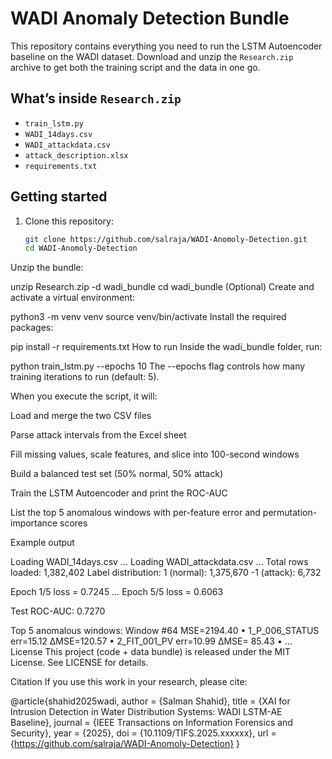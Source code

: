 # WADI Anomaly Detection Bundle

This repository contains everything you need to run the LSTM Autoencoder baseline on the WADI dataset. Download and unzip the `Research.zip` archive to get both the training script and the data in one go.

## What’s inside `Research.zip`

- `train_lstm.py`  
- `WADI_14days.csv`  
- `WADI_attackdata.csv`  
- `attack_description.xlsx`  
- `requirements.txt`  

## Getting started

1. Clone this repository:
   ```bash
   git clone https://github.com/salraja/WADI-Anomoly-Detection.git
   cd WADI-Anomoly-Detection
Unzip the bundle:


unzip Research.zip -d wadi_bundle
cd wadi_bundle
(Optional) Create and activate a virtual environment:

python3 -m venv venv
source venv/bin/activate
Install the required packages:

pip install -r requirements.txt
How to run
Inside the wadi_bundle folder, run:


python train_lstm.py --epochs 10
The --epochs flag controls how many training iterations to run (default: 5).

When you execute the script, it will:

Load and merge the two CSV files

Parse attack intervals from the Excel sheet

Fill missing values, scale features, and slice into 100-second windows

Build a balanced test set (50% normal, 50% attack)

Train the LSTM Autoencoder and print the ROC-AUC

List the top 5 anomalous windows with per-feature error and permutation-importance scores

Example output

Loading WADI_14days.csv …
Loading WADI_attackdata.csv …
Total rows loaded: 1,382,402
Label distribution:
  1 (normal): 1,375,670
 -1 (attack):   6,732

Epoch 1/5   loss = 0.7245
…
Epoch 5/5   loss = 0.6063

Test ROC-AUC: 0.7270

Top 5 anomalous windows:
Window #64  MSE=2194.40
  • 1_P_006_STATUS    err=15.12  ΔMSE=120.57
  • 2_FIT_001_PV      err=10.99   ΔMSE= 85.43
  • …
License
This project (code + data bundle) is released under the MIT License. See LICENSE for details.

Citation
If you use this work in your research, please cite:

@article{shahid2025wadi,
  author       = {Salman Shahid},
  title        = {XAI for Intrusion Detection in Water Distribution Systems: WADI LSTM-AE Baseline},
  journal      = {IEEE Transactions on Information Forensics and Security},
  year         = {2025},
  doi          = {10.1109/TIFS.2025.xxxxxx},
  url          = {https://github.com/salraja/WADI-Anomoly-Detection}
}
